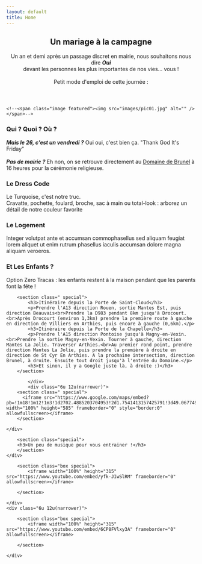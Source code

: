 ```yaml
---
layout: default
title: Home
---
```


<section class="box special">
	<header class="major">
		<h2>Un mariage à la campagne
		</h2>
		<p>Un an et demi après un passage discret en mairie, nous souhaitons nous dire <em><b>Oui</b></em><br>devant les personnes les plus importantes de nos vies... vous !<br><br>Petit mode d'emploi de cette journée :</p>
	</header>

	<!--<span class="image featured"><img src="images/pic01.jpg" alt="" /></span>-->

</section>

<section class="box special features">
	<div class="features-row">
		<section>
			<span class="icon major fa-heart accent4"></span>
			<h3>Qui ? Quoi ? Où ?</h3>
			<p><i><b>Mais le 26, c'est un vendredi ?</b></i> Oui oui, c'est bien ça. "Thank God It's Friday"<br><br><b><i>Pas de mairie ?</i></b> Eh non, on se retrouve directement au <a href="#plans">Domaine de Brunel</a> à 16 heures pour la cérémonie religieuse.</p>
		</section>
		<section>
			<span class="icon major fa-suitcase accent3"></span>
			<h3>Le Dress Code</h3>
			<p>Le Turquoise, c'est notre truc.<br>Cravatte, pochette, foulard, broche, sac à main ou total-look : arborez un détail de notre couleur favorite</p>
		</section>
	</div>
	<div class="features-row">
	<section>
		<span class="icon major fa-hotel accent5"></span>
		<h3>Le Logement</h3>
		<p>Integer volutpat ante et accumsan commophasellus sed aliquam feugiat lorem aliquet ut enim rutrum phasellus iaculis accumsan dolore magna aliquam veroeros.</p>
	</section>
		<section>
			<span class="icon major fa-child accent2"></span>
			<h3>Et Les Enfants ?</h3>
			<p>Option Zero Tracas : les enfants restent à la maison pendant que les parents font la fête !</p>
		</section>
	</div>
</section>

<section class="box special" id="plans">
<div class="row">
	<div class="6u 12u(narrower)">

		<section class=" special">
			<h3>Itinéraire depuis la Porte de Saint-Cloud</h3>
			<p>Prendre l'A13 direction Rouen, sortie Mantes Est, puis direction Beauvais<br>Prendre la D983 pendant 8km jusqu'à Drocourt.<br>Après Drocourt (environ 1,3km) prendre la première route à gauche en direction de Villiers en Arthies, puis encore à gauche (0,6km).</p>
			<h3>Itinéraire depuis la Porte de la Chapelle</h3>
			<p>Prendre l'A15 direction Pontoise jusqu'à Magny-en-Vexin.<br>Prendre la sortie Magny-en-Vexin. Tourner à gauche, direction Mantes La Jolie. Traverser Arthies.<br>Au premier rond point, prendre direction Mantes La Jolie, puis prendre la première à droite en direction de St Cyr En Arthies. A la prochaine intersection, direction Brunel, à droite. Ensuite tout droit jusqu'à l'entrée du Domaine.</p>
			<h3>Et sinon, il y a Google juste là, à droite :)</h3>
		</section>

			</div>
			<div class="6u 12u(narrower)">
		<section class=" special">
		  <iframe src="https://www.google.com/maps/embed?pb=!1m18!1m12!1m3!1d2702.4885203704953!2d1.7541413157425791!3d49.067749979308594!2m3!1f0!2f0!3f0!3m2!1i1024!2i768!4f13.1!3m3!1m2!1s0x47e6ea806e2a5d49%3A0x92998ae9b38e1d48!2sDomaine+de+Brunel!5e1!3m2!1sfr!2sfr!4v1480863371138" width="100%" height="585" frameborder="0" style="border:0" allowfullscreen></iframe>
		</section>

	</div>
</div>
</section>

<!--
<div class="row">
	<div class="6u 12u(narrower)">

		<section class="box special">
			<span class="image featured"><img src="assets/images/pic02.jpg" alt="" /></span>
			<h3>Sed lorem adipiscing</h3>
			<p>Integer volutpat ante et accumsan commophasellus sed aliquam feugiat lorem aliquet ut enim rutrum phasellus iaculis accumsan dolore magna aliquam veroeros.</p>
			<ul class="actions">
				<li><a href="#" class="button alt">Learn More</a></li>
			</ul>
		</section>

	</div>
	<div class="6u 12u(narrower)">

		<section class="box special">
		  <span class="image featured"><img src="assets/images/pic02.jpg" alt="" /></span>
			<h3>Accumsan integer</h3>
			<p>Integer volutpat ante et accumsan commophasellus sed aliquam feugiat lorem aliquet ut enim rutrum phasellus iaculis accumsan dolore magna aliquam veroeros.</p>
			<ul class="actions">
				<li><a href="#" class="button alt">Learn More</a></li>
			</ul>
		</section>

	</div>
</div>
-->
<div class="row">
	<div class="12u 12u(narrower)">

		<section class="special">
		<h3>Un peu de musique pour vous entrainer !</h3>
		</section>
	</div>
</div>


<div class="row">
	<div class="6u 12u(narrower)">

		<section class="box special">
			<iframe width="100%" height="315" src="https://www.youtube.com/embed/yfk-JIwSlRM" frameborder="0" allowfullscreen></iframe>

		</section>

	</div>
	<div class="6u 12u(narrower)">

		<section class="box special">
			<iframe width="100%" height="315" src="https://www.youtube.com/embed/6CP8FVlxy3A" frameborder="0" allowfullscreen></iframe>

		</section>

	</div>
</div>
